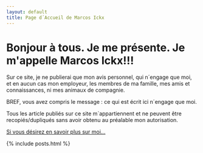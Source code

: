 ```yaml
---
layout: default
title: Page d´Accueil de Marcos Ickx
---
```


<div class="blurb">
<h1>Bonjour à tous. Je me présente. Je m'appelle Marcos Ickx!!!</h1>
<p>Sur ce site, je ne publierai que mon avis personnel, qui n´engage que moi, 
et en aucun cas 
mon employeur, 
les membres de ma famille,
mes amis et connaissances,
ni mes animaux de compagnie.
	
BREF, vous avez compris le message : ce qui est écrit ici n´engage que moi.
        
<p>
Tous les article publiés sur ce site m´appartiennent et ne peuvent être recopiés/dupliqués
sans avoir obtenu au préalable mon autorisation.
</p>
        
<a href="/apropos">Si vous désirez en savoir plus sur moi...</a></p>
</div><!-- /.blurb -->

{% include posts.html %}
